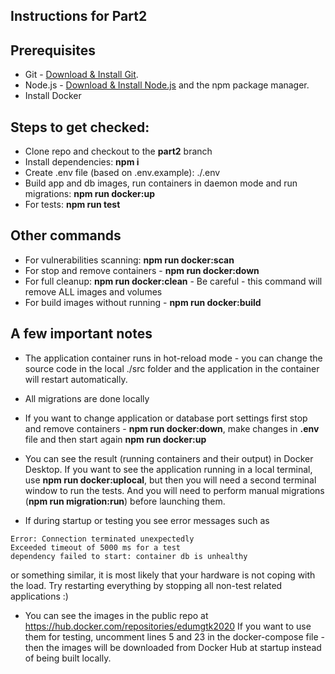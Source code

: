 ## Instructions for Part2

## Prerequisites

- Git - [Download & Install Git](https://git-scm.com/downloads).
- Node.js - [Download & Install Node.js](https://nodejs.org/en/download/) and the npm package manager.
- Install Docker

## Steps to get checked:

- Clone repo and checkout to the **part2** branch
- Install dependencies: **npm i**
- Create .env file (based on .env.example): ./.env 
- Build app and db images, run containers in daemon mode and run migrations: **npm run docker:up**
- For tests: **npm run test**

## Other commands

- For vulnerabilities scanning: **npm run docker:scan**
- For stop and remove containers - **npm run docker:down**
- For full cleanup: **npm run docker:clean** - Be careful - this command will remove ALL images and volumes
- For build images without running - **npm run docker:build**

## A few important notes

- The application container runs in hot-reload mode - you can change the source code in the local ./src folder and the application in the container will restart automatically.
- All migrations are done locally
- If you want to change application or database port settings first stop and remove containers - **npm run docker:down**, make changes in **.env** file and then start again **npm run docker:up**  
- You can see the result (running containers and their output) in Docker Desktop. If you want to see the application running in a local terminal, use **npm run docker:uplocal**, but then you will need a second terminal window to run the tests. And you will need to perform manual migrations (**npm run migration:run**) before launching them.

- If during startup or testing you see error messages such as
```
Error: Connection terminated unexpectedly
Exceeded timeout of 5000 ms for a test
dependency failed to start: container db is unhealthy
```
or something similar, it is most likely that your hardware is not coping with the load. Try restarting everything by stopping all non-test related applications :) 

- You can see the images in the public repo at https://hub.docker.com/repositories/edumgtk2020
If you want to use them for testing, uncomment lines 5 and 23 in the docker-compose file - then the images will be downloaded from Docker Hub at startup instead of being built locally. 



